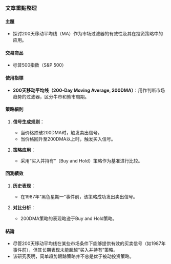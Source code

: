 ### 文章重點整理

#### 主題
- 探讨200天移动平均线（MA）作为市场过滤器的有效性及其在投资策略中的应用。

#### 交易商品
- 标普500指数（S&P 500）

#### 使用指標
- **200天移动平均线（200-Day Moving Average, 200DMA）**：用作判断市场趋势的过滤器，区分牛市和熊市周期。

#### 策略細則
1. **信号生成规则**：
   - 当价格跌破200DMA时，触发卖出信号。
   - 当价格回升至200DMA以上时，触发买入信号。
   
2. **策略应用**：
   - 采用“买入并持有”（Buy and Hold）策略作为基准进行比较。

#### 回測績效
1. **历史表现**：
   - 在1987年“黑色星期一”事件前，该策略成功发出卖出信号。
   
2. **对比分析**：
   - 200DMA策略的表现略逊于Buy and Hold策略。

#### 結論
- 尽管200天移动平均线在某些市场条件下能够提供有效的买卖信号（如1987年事件前），但其长期表现未能超越“买入并持有”策略。
- 该研究表明，简单趋势跟踪策略并不总是优于被动投资策略。
